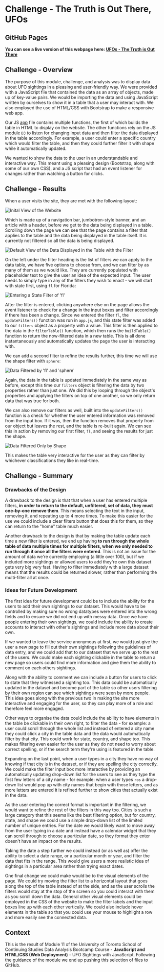 # Challenge - The Truth is Out There, UFOs

## GitHub Pages

**You can see a live version of this webpage here: [UFOs - The Truth is Out There](https://sdcoulter.github.io/bc/module11/index.html)**

## Challenge - Overview

The purpose of this module, challenge, and analysis was to display data about UFO sightings in a pleasing and user-friendly way. We were provided with a JavaScript file that contained the data as an array of objects, made up of key-value pairs. We would be importing the data and using JavaScript written by ourselves to show it in a table that a user may interact with. We also employed the use of HTML/CSS with Bootstrap to make a responsive web app.

Our JS [app](static/js/app.js) file contains multiple functions, the first of which builds the table in HTML to display on the website. The other functions rely on the JS module `D3` to listen for changing input data and then filter the data displayed in the table accordingly. For example, a user could enter a specific country which would filter the table, and then they could further filter it with shape while it automatically updated.

We wanted to show the data to the user in an understandable and interactive way. This meant using a pleasing design (Bootstrap, along with some of our own CSS), and a JS script that had an event listener for changes rather than watching a button for clicks.

## Challenge - Results

When a user visits the site, they are met with the following layout:

![Inital View of the Website](static/images/results_1.png)

Which is made up of a navigation bar, jumbotron-style banner, and an article with a header, before we get to the data being displayed in a table. Scrolling down the page we can see that the page contains a filter that applies to the table and the data being displayed in the table itself. It is currently not filtered so all the data is being displayed.

![Default View of the Data Displayed in the Table with the Filter](static/images/results_2.png)

On the left under the filter heading is the list of filters we can apply to the data table, we have five options to choose from, and we can filter by as many of them as we would like. They are currently populated with placeholder text to give the user an idea of the expected input. The user needs to simply type in any of the filters they wish to enact - we will start with state first, using `fl` for Florida:

![Entering a State Filter of 'fl'](static/images/results_3.png)

After the filter is entered, clicking anywhere else on the page allows the event listener to check for a change in the input boxes and filter accordingly if there has been a change. Since we entered the filter `fl`, the `updateFilters()` function was run in `app.js`, and this state filter was added to our `filters` object as a property with a value. This filter is then applied to the data in the `filterTable()` function, which then runs the `buildTable()` function to return the now-filtered data in a new table. This is all done instantaneously and automatically updates the page the user is interacting with.

We can add a second filter to refine the results further, this time we will use the shape filter with `sphere`:

![Data Filtered by 'fl' and 'sphere'](static/images/results_4.png)

Again, the data in the table is updated immediately in the same way as before, except this time our `filters` object is filtering the data by two properties rather than just one. We did this by looping through the object's properties and applying the filters on top of one another, so we only return data that was true for both.

We can also remove our filters as well, built into the `updateFilters()` function is a check for whether the user entered information was removed from the input box. If it was, then the function removes that property from our object but leaves the rest, and the table is re-built again. We can see this in action by removing our first filter, `fl`, and seeing the results for just the shape.

![Data Filtered Only by Shape](static/images/results_5.png)

This makes the table very interactive for the user as they can filter by whichever classifications they like in real-time.

## Challenge - Summary

### Drawbacks of the Design

A drawback to the design is that that when a user has entered multiple filters, **in order to return to the default, unfiltered, set of data, they must one-by-one remove them**. This means selecting the text in the input, removing it, and repeating up to 4 more times. To make this easier for the use we could include a clear filters button that does this for them, so they can return to the "home" table much easier.

Another drawback to the design is that by making the table update each time a new filter is entered, we end up having **to run through the whole table of data multiple times for multiple filters, when we only needed to run through it once all the filters were entered**. This is not an issue for the amount of data we're currently employing (a little over 100), but if we included more sightings or allowed users to add they're own this dataset gets very big very fast. Having to filter immediately with a large dataset means that the results could be returned slower, rather than performing the multi-filter all at once.

### Ideas for Future Development

The first idea for future development could be to include the ability for the users to add their own sightings to our dataset. This would have to be controlled by making sure no wrong datatypes were entered into the wrong fields and to ensure we did not end up with messy data. Once we have people entering their own sightings, we could include the ability to create accounts to interact with other's sightings and include more data about their own.

If we wanted to leave the service anonymous at first, we would just give the user a new page to fill out their own sightings following the guidelines of data entry, and we could add that to our dataset that we serve up to the rest of the users. We could make each sighting clickable in the table to return a new page so users could find more information and give them the ability to comment on each others sightings.

Along with the ability to comment we can include a button for users to click to state that they witnessed a sighting too. This data could be automatically updated in the dataset and become part of the table so other users filtering by their own region can see which sightings were seen by more people. This idea goes along with the previous two in making the site more interactive and engaging for the user, so they can play more of a role and therefore feel more engaged.

Other ways to organise the data could include the ability to have elements in the table be clickable in their own right, to filter the data - for example: a user could scroll through the whole list and instead of entered a city name they could click a city in the table data and the data would automatically filter by that city. This could work for state, country, and shape too. This makes filtering even easier for the user as they do not need to worry about correct spelling, or if the search term they're using is featured in the table.

Expanding on the last point, when a user types in a city they have no way of knowing if that city is in the dataset, or if they are spelling the city correctly. We could make the filter input box more interactive by providing an automatically updating drop-down list for the users to see as they type the first few letters of a city name - for example: when a user types `ros` a drop-down list would pop up with city names that begin with those letters, and as more letters are entered it is refined further to show cities that actually exist in the data.

As the user entering the correct format is important in the filtering, we would want to refine the rest of the filters in this way too. Cities is such a large category that this seems like the best filtering option, but for country, state, and shape we could use a simple drop-down list of the limited number of unique entries. For the date we would likely want to move away from the user typing in a date and instead have a calendar widget that they can scroll through to choose a particular date, so they format they enter doesn't have an impact on the results.

Taking the date a step further we could instead (or as well as) offer the ability to select a date range, or a particular month or year, and filter the data that fits in the range. This would give users a more realistic idea of sightings in a particular area rather than trying exact dates.

One final change we could make would be to the visual elements of the page. We could try moving the filter list to a horizontal layout that goes along the top of the table instead of at the side, and as the user scrolls the filters would stay at the stop of the screen so you could interact with them as you scroll down the data. General other visual elements could be employed in the CSS of the website to make the filter labels and the input boxes line up with each other vertically. We could also include hover elements in the table so that you could use your mouse to highlight a row and more easily see the connected data.

## Context

This is the result of Module 11 of the University of Toronto School of Continuing Studies Data Analysis Bootcamp Course - **JavaScript and HTML/CSS (Web Deployment)** - UFO Sightings with JavaScript. Following the guidance of the module we end up pushing this selection of files to GitHub.
